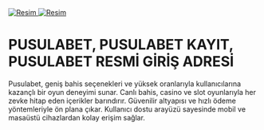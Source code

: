 </html>
<meta charset="UTF-8">
    <meta name="viewport" content="width=device-width, initial-scale=1.0">
</head>
<body>
    <a href="https://pusullabet921.com/“ target="_blank">
        <img src="https://resmim.net/cdn/2025/05/13/NqsfB1.gif" alt="Resim" alt="Açıklama">
    </a>
</body>
</html>
<meta charset="UTF-8">
    <meta name="viewport" content="width=device-width, initial-scale=1.0">
</head>
<body>
    <a href="https://pusullabet921.com/" target="_blank">
        <img src="https://resmim.net/cdn/2025/05/14/NzOaAx.jpg" alt="Resim" alt="Açıklama">
    </a>
</body>
</html>

# PUSULABET, PUSULABET KAYIT, PUSULABET RESMİ GİRİŞ ADRESİ

Pusulabet, geniş bahis seçenekleri ve yüksek oranlarıyla kullanıcılarına kazançlı bir oyun deneyimi sunar. Canlı bahis, casino ve slot oyunlarıyla her zevke hitap eden içerikler barındırır. Güvenilir altyapısı ve hızlı ödeme yöntemleriyle ön plana çıkar. Kullanıcı dostu arayüzü sayesinde mobil ve masaüstü cihazlardan kolay erişim sağlar.
